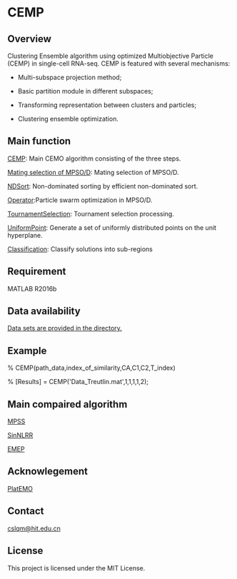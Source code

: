 # CEMP

## Overview
Clustering Ensemble algorithm using optimized Multiobjective Particle (CEMP) in single-cell RNA-seq. CEMP is featured with several mechanisms:

- Multi-subspace projection method;

- Basic partition module in different subspaces;

- Transforming representation between clusters and particles;

- Clustering ensemble optimization.

## Main function
[CEMP](https://github.com/lqmmring/CEMP/blob/master/CEMP.m): Main CEMO algorithm consisting of the three steps.

[Mating selection of MPSO/D](https://github.com/lqmmring/CEMP/blob/master/MatingSelection.m): Mating selection of MPSO/D.

[NDSort](https://github.com/lqmmring/CEMP/blob/master/NDSort.m): Non-dominated sorting by efficient non-dominated sort.

[Operator](https://github.com/lqmmring/CEMP/blob/master/Operator.m):Particle swarm optimization in MPSO/D.

[TournamentSelection](https://github.com/lqmmring/CEMP/blob/master/TournamentSelection.m): Tournament selection processing.

[UniformPoint](https://github.com/lqmmring/CEMP/blob/master/UniformPoint.m): Generate a set of uniformly distributed points on the unit hyperplane.

[Classification](https://github.com/lqmmring/CEMP/blob/master/Classification.m): Classify solutions into sub-regions

## Requirement
MATLAB R2016b

## Data availability

[Data sets are provided in the directory.](https://github.com/ishspsy/project/tree/master/MPSSC)

## Example

% CEMP(path_data,index_of_similarity,CA,C1,C2,T_index)

% [Results] = CEMP('Data_Treutlin.mat',1,1,1,1,2);

## Main compaired algorithm

[MPSS](https://github.com/ishspsy/project/tree/master/MPSSC)

[SinNLRR](https://github.com/zrq0123/SinNLRR)

[EMEP](https://github.com/lixt314/EMEP)

## Acknowlegement

[PlatEMO](https://github.com/BIMK/PlatEMO)

## Contact
cslqm@hit.edu.cn

## License
This project is licensed under the MIT License.

